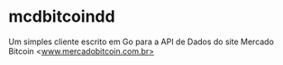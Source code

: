 # mcdbitcoindd
Um simples cliente escrito em Go para a API de Dados do site Mercado Bitcoin &lt;www.mercadobitcoin.com.br>
